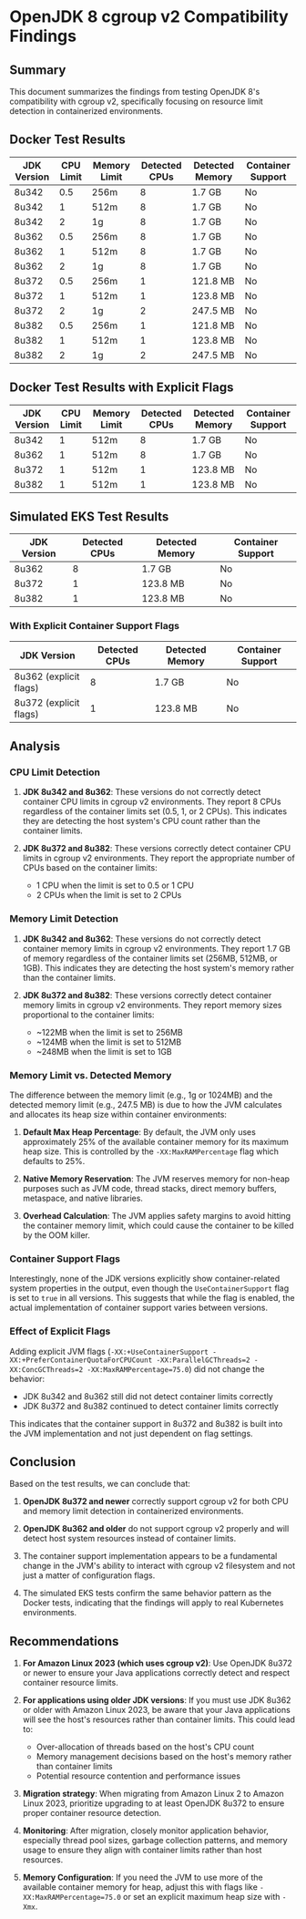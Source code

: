 # OpenJDK 8 cgroup v2 Compatibility Findings

## Summary

This document summarizes the findings from testing OpenJDK 8's compatibility with cgroup v2, specifically focusing on resource limit detection in containerized environments.

## Docker Test Results

| JDK Version | CPU Limit | Memory Limit | Detected CPUs | Detected Memory | Container Support |
|------------|-----------|-------------|--------------|----------------|-------------------|
| 8u342 | 0.5 | 256m | 8 | 1.7 GB | No |
| 8u342 | 1 | 512m | 8 | 1.7 GB | No |
| 8u342 | 2 | 1g | 8 | 1.7 GB | No |
| 8u362 | 0.5 | 256m | 8 | 1.7 GB | No |
| 8u362 | 1 | 512m | 8 | 1.7 GB | No |
| 8u362 | 2 | 1g | 8 | 1.7 GB | No |
| 8u372 | 0.5 | 256m | 1 | 121.8 MB | No |
| 8u372 | 1 | 512m | 1 | 123.8 MB | No |
| 8u372 | 2 | 1g | 2 | 247.5 MB | No |
| 8u382 | 0.5 | 256m | 1 | 121.8 MB | No |
| 8u382 | 1 | 512m | 1 | 123.8 MB | No |
| 8u382 | 2 | 1g | 2 | 247.5 MB | No |

## Docker Test Results with Explicit Flags

| JDK Version | CPU Limit | Memory Limit | Detected CPUs | Detected Memory | Container Support |
|------------|-----------|-------------|--------------|----------------|-------------------|
| 8u342 | 1 | 512m | 8 | 1.7 GB | No |
| 8u362 | 1 | 512m | 8 | 1.7 GB | No |
| 8u372 | 1 | 512m | 1 | 123.8 MB | No |
| 8u382 | 1 | 512m | 1 | 123.8 MB | No |

## Simulated EKS Test Results

| JDK Version | Detected CPUs | Detected Memory | Container Support |
|------------|--------------|----------------|-------------------|
| 8u362 | 8 | 1.7 GB | No |
| 8u372 | 1 | 123.8 MB | No |
| 8u382 | 1 | 123.8 MB | No |

### With Explicit Container Support Flags

| JDK Version | Detected CPUs | Detected Memory | Container Support |
|------------|--------------|----------------|-------------------|
| 8u362 (explicit flags) | 8 | 1.7 GB | No |
| 8u372 (explicit flags) | 1 | 123.8 MB | No |

## Analysis

### CPU Limit Detection

1. **JDK 8u342 and 8u362**: These versions do not correctly detect container CPU limits in cgroup v2 environments. They report 8 CPUs regardless of the container limits set (0.5, 1, or 2 CPUs). This indicates they are detecting the host system's CPU count rather than the container limits.

2. **JDK 8u372 and 8u382**: These versions correctly detect container CPU limits in cgroup v2 environments. They report the appropriate number of CPUs based on the container limits:
   - 1 CPU when the limit is set to 0.5 or 1 CPU
   - 2 CPUs when the limit is set to 2 CPUs

### Memory Limit Detection

1. **JDK 8u342 and 8u362**: These versions do not correctly detect container memory limits in cgroup v2 environments. They report 1.7 GB of memory regardless of the container limits set (256MB, 512MB, or 1GB). This indicates they are detecting the host system's memory rather than the container limits.

2. **JDK 8u372 and 8u382**: These versions correctly detect container memory limits in cgroup v2 environments. They report memory sizes proportional to the container limits:
   - ~122MB when the limit is set to 256MB
   - ~124MB when the limit is set to 512MB
   - ~248MB when the limit is set to 1GB

### Memory Limit vs. Detected Memory

The difference between the memory limit (e.g., 1g or 1024MB) and the detected memory limit (e.g., 247.5 MB) is due to how the JVM calculates and allocates its heap size within container environments:

1. **Default Max Heap Percentage**: By default, the JVM only uses approximately 25% of the available container memory for its maximum heap size. This is controlled by the `-XX:MaxRAMPercentage` flag which defaults to 25%.

2. **Native Memory Reservation**: The JVM reserves memory for non-heap purposes such as JVM code, thread stacks, direct memory buffers, metaspace, and native libraries.

3. **Overhead Calculation**: The JVM applies safety margins to avoid hitting the container memory limit, which could cause the container to be killed by the OOM killer.

### Container Support Flags

Interestingly, none of the JDK versions explicitly show container-related system properties in the output, even though the `UseContainerSupport` flag is set to `true` in all versions. This suggests that while the flag is enabled, the actual implementation of container support varies between versions.

### Effect of Explicit Flags

Adding explicit JVM flags (`-XX:+UseContainerSupport -XX:+PreferContainerQuotaForCPUCount -XX:ParallelGCThreads=2 -XX:ConcGCThreads=2 -XX:MaxRAMPercentage=75.0`) did not change the behavior:

- JDK 8u342 and 8u362 still did not detect container limits correctly
- JDK 8u372 and 8u382 continued to detect container limits correctly

This indicates that the container support in 8u372 and 8u382 is built into the JVM implementation and not just dependent on flag settings.

## Conclusion

Based on the test results, we can conclude that:

1. **OpenJDK 8u372 and newer** correctly support cgroup v2 for both CPU and memory limit detection in containerized environments.

2. **OpenJDK 8u362 and older** do not support cgroup v2 properly and will detect host system resources instead of container limits.

3. The container support implementation appears to be a fundamental change in the JVM's ability to interact with cgroup v2 filesystem and not just a matter of configuration flags.

4. The simulated EKS tests confirm the same behavior pattern as the Docker tests, indicating that the findings will apply to real Kubernetes environments.

## Recommendations

1. **For Amazon Linux 2023 (which uses cgroup v2)**: Use OpenJDK 8u372 or newer to ensure your Java applications correctly detect and respect container resource limits.

2. **For applications using older JDK versions**: If you must use JDK 8u362 or older with Amazon Linux 2023, be aware that your Java applications will see the host's resources rather than container limits. This could lead to:
   - Over-allocation of threads based on the host's CPU count
   - Memory management decisions based on the host's memory rather than container limits
   - Potential resource contention and performance issues

3. **Migration strategy**: When migrating from Amazon Linux 2 to Amazon Linux 2023, prioritize upgrading to at least OpenJDK 8u372 to ensure proper container resource detection.

4. **Monitoring**: After migration, closely monitor application behavior, especially thread pool sizes, garbage collection patterns, and memory usage to ensure they align with container limits rather than host resources.

5. **Memory Configuration**: If you need the JVM to use more of the available container memory for heap, adjust this with flags like `-XX:MaxRAMPercentage=75.0` or set an explicit maximum heap size with `-Xmx`.
